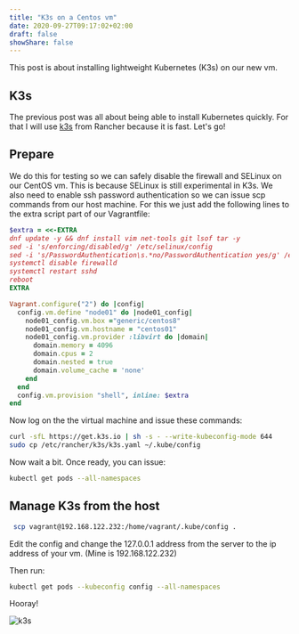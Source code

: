 ```yaml
---
title: "K3s on a Centos vm"
date: 2020-09-27T09:17:02+02:00
draft: false
showShare: false
---
```


This post is about installing lightweight Kubernetes (K3s) on our new vm.

## K3s

The previous post was all about being able to install Kubernetes quickly. For that I will use [k3s](https://k3s.io/) from Rancher because it is fast. 
Let's go!

## Prepare

We do this for testing so we can safely disable the firewall and SELinux on our CentOS vm.
This is because SELinux is still experimental in K3s.
We also need to enable ssh password authentication so we can issue scp commands from our host machine.
For this we just add the following lines to the extra script part of our Vagrantfile: 

```ruby
$extra = <<-EXTRA
dnf update -y && dnf install vim net-tools git lsof tar -y
sed -i 's/enforcing/disabled/g' /etc/selinux/config
sed -i 's/PasswordAuthentication\s.*no/PasswordAuthentication yes/g' /etc/ssh/sshd_config
systemctl disable firewalld
systemctl restart sshd
reboot
EXTRA

Vagrant.configure("2") do |config|
  config.vm.define "node01" do |node01_config|
    node01_config.vm.box ="generic/centos8"
    node01_config.vm.hostname = "centos01"
    node01_config.vm.provider :libvirt do |domain|
      domain.memory = 4096
      domain.cpus = 2
      domain.nested = true
      domain.volume_cache = 'none'
    end
  end
  config.vm.provision "shell", inline: $extra
end
```

Now log on the the virtual machine and issue these commands:

```sh
curl -sfL https://get.k3s.io | sh -s - --write-kubeconfig-mode 644
sudo cp /etc/rancher/k3s/k3s.yaml ~/.kube/config
```

Now wait a bit. Once ready, you can issue:

```sh
kubectl get pods --all-namespaces
```

## Manage K3s from the host

```sh
 scp vagrant@192.168.122.232:/home/vagrant/.kube/config .
```
 
Edit the config and change the 127.0.0.1 address from the server to the ip address of your vm. (Mine is 192.168.122.232)

Then run: 
 
```sh
kubectl get pods --kubeconfig config --all-namespaces
```

Hooray!

![k3s](/vagrant-k3s.png)